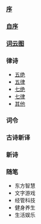 ### [序](xu.md) 
### [自序](zi_xu.md) 
### [词云图](word_cloud.md) 
### 律诗
- [五绝](wu_jue/README.md) 
- [五律](wu_lv/README.md) 
- [七绝](qi_jue/README.md) 
- [七律](qi_lv/README.md) 
- [其他](other.md)
### 词令 
### 古诗新译 
### 新诗 
### 随笔 
- 东方智慧
- 文字游戏
- 经管科技
- 健身养生
- 生活娱乐

